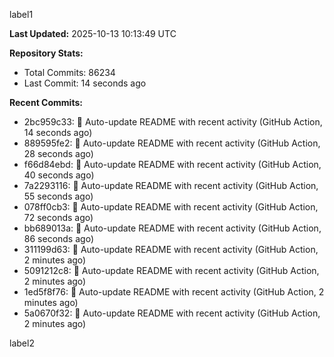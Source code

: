 
label1 
<!-- ACTIVITY_START -->
**Last Updated:** 2025-10-13 10:13:49 UTC

**Repository Stats:**
- Total Commits: 86234
- Last Commit: 14 seconds ago

**Recent Commits:**
- 2bc959c33: 🤖 Auto-update README with recent activity (GitHub Action, 14 seconds ago)
- 889595fe2: 🤖 Auto-update README with recent activity (GitHub Action, 28 seconds ago)
- f66d84ebd: 🤖 Auto-update README with recent activity (GitHub Action, 40 seconds ago)
- 7a2293116: 🤖 Auto-update README with recent activity (GitHub Action, 55 seconds ago)
- 078ff0cb3: 🤖 Auto-update README with recent activity (GitHub Action, 72 seconds ago)
- bb689013a: 🤖 Auto-update README with recent activity (GitHub Action, 86 seconds ago)
- 311199d63: 🤖 Auto-update README with recent activity (GitHub Action, 2 minutes ago)
- 5091212c8: 🤖 Auto-update README with recent activity (GitHub Action, 2 minutes ago)
- 1ed5f8f76: 🤖 Auto-update README with recent activity (GitHub Action, 2 minutes ago)
- 5a0670f32: 🤖 Auto-update README with recent activity (GitHub Action, 2 minutes ago)
<!-- ACTIVITY_END -->

label2
